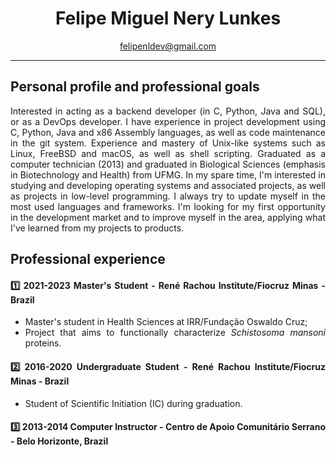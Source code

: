 <div align="center">

# Felipe Miguel Nery Lunkes
felipenldev@gmail.com

</div>

<hr>

<div align="justify">

## Personal profile and professional goals

Interested in acting as a backend developer (in C, Python, Java and SQL), or as a DevOps developer. I have experience in project development using C, Python, Java and x86 Assembly languages, as well as code maintenance in the git system. Experience and mastery of Unix-like systems such as Linux, FreeBSD and macOS, as well as shell scripting. Graduated as a computer technician (2013) and graduated in Biological Sciences (emphasis in Biotechnology and Health) from UFMG. In my spare time, I'm interested in studying and developing operating systems and associated projects, as well as projects in low-level programming. I always try to update myself in the most used languages ​​and frameworks. I'm looking for my first opportunity in the development market and to improve myself in the area, applying what I've learned from my projects to products.

## Professional experience

#### :one: **2021-2023** Master's Student - René Rachou Institute/Fiocruz Minas - Brazil

* Master's student in Health Sciences at IRR/Fundação Oswaldo Cruz;
* Project that aims to functionally characterize *Schistosoma mansoni* proteins.

#### :two: **2016-2020** Undergraduate Student - René Rachou Institute/Fiocruz Minas - Brazil

* Student of Scientific Initiation (IC) during graduation.

#### :three: **2013-2014** Computer Instructor - Centro de Apoio Comunitário Serrano - Belo Horizonte, Brazil







</div>
